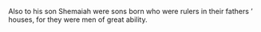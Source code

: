 Also to his son Shemaiah were sons born who were rulers in their fathers ’ houses, for they were men of great ability.
